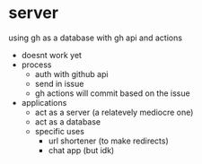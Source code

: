 # server
using gh as a database with gh api and actions

- doesnt work yet
- process
  - auth with github api
  - send in issue
  - gh actions will commit based on the issue
- applications
  - act as a server (a relatevely mediocre one)
  - act as a database
  - specific uses
    - url shortener (to make redirects)
    - chat app (but idk)
